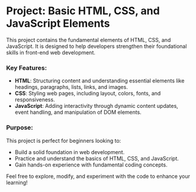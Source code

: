 
# Project: Basic HTML, CSS, and JavaScript Elements

This project contains the fundamental elements of HTML, CSS, and JavaScript. It is designed to help developers strengthen their foundational skills in front-end web development.

### Key Features:
- **HTML**: Structuring content and understanding essential elements like headings, paragraphs, lists, links, and images.
- **CSS**: Styling web pages, including layout, colors, fonts, and responsiveness.
- **JavaScript**: Adding interactivity through dynamic content updates, event handling, and manipulation of DOM elements.

### Purpose:
This project is perfect for beginners looking to:
- Build a solid foundation in web development.
- Practice and understand the basics of HTML, CSS, and JavaScript.
- Gain hands-on experience with fundamental coding concepts.

Feel free to explore, modify, and experiment with the code to enhance your learning!
